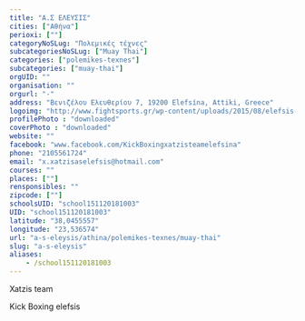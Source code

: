 ```yaml
---
title: "Α.Σ ΕΛΕΥΣΙΣ"
cities: ["Αθήνα"]
perioxi: [""]
categoryNoSLug: "Πολεμικές τέχνες"
subcategoriesNoSLug: ["Muay Thai"]
categories: ["polemikes-texnes"]
subcategories: ["muay-thai"]
orgUID: ""
organisation: ""
orgurl: "-"
address: "Βενιζέλου Ελευθερίου 7, 19200 Elefsína, Attiki, Greece"
logoimg: "http://www.fightsports.gr/wp-content/uploads/2015/08/elefsis-logo.jpg"
profilePhoto : "downloaded"
coverPhoto : "downloaded"
website: ""
facebook: "www.facebook.com/KickBoxingxatzisteamelefsina"
phone: "2105561724"
email: "x.xatzisaselefsis@hotmail.com"
courses: ""
places: [""]
rensponsibles: ""
zipcode: [""]
schoolsUID: "school151120181003"
UID: "school151120181003"
latitude: "38,0455557"
longitude: "23,536574"
url: "a-s-eleysis/athina/polemikes-texnes/muay-thai"
slug: "a-s-eleysis"
aliases:
    - /school151120181003
---
```



Xatzis team

Kick Boxing elefsis